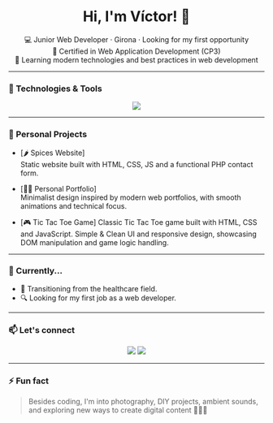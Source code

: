 <h1 align="center">Hi, I'm Víctor! 👋</h1>

<p align="center">
  💻 Junior Web Developer · Girona · Looking for my first opportunity<br>
  🌱 Certified in Web Application Development (CP3)<br>
  🧠 Learning modern technologies and best practices in web development
</p>

---

### 🧰 Technologies & Tools

<p align="center">
  <img src="https://skillicons.dev/icons?i=html,css,js,php,mysql,git" />
</p>

---

### 🚀 Personal Projects

- [🌶️ Spices Website]  
  Static website built with HTML, CSS, JS and a functional PHP contact form.

- [👨‍💻 Personal Portfolio]  
  Minimalist design inspired by modern web portfolios, with smooth animations and technical focus.

- [🎮 Tic Tac Toe Game]
Classic Tic Tac Toe game built with HTML, CSS and JavaScript. Simple & Clean UI and responsive design,
showcasing DOM manipulation and game logic handling.

---

### 🔎 Currently...

- 🧪 Transitioning from the healthcare field.
- 🔍 Looking for my first job as a web developer.

---

### 📫 Let's connect

<p align="center">
  <a href="https://linkedin.com/in/alcazarvictor" target="_blank"><img src="https://img.shields.io/badge/-LinkedIn-0A66C2?style=flat&logo=linkedin&logoColor=white"/></a>
  <a href="mailto:alcazar.caravaca.victor@gmail.com"><img src="https://img.shields.io/badge/-Email-EA4335?style=flat&logo=gmail&logoColor=white"/></a>
</p>

---

### ⚡ Fun fact

> Besides coding, I'm into photography, DIY projects, ambient sounds, and exploring new ways to create digital content 🌿📸🔧
